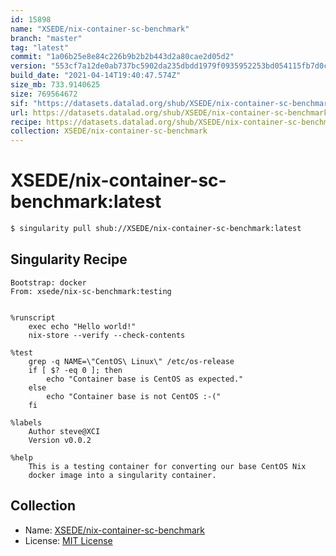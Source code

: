 ```yaml
---
id: 15898
name: "XSEDE/nix-container-sc-benchmark"
branch: "master"
tag: "latest"
commit: "1a06b25e8e84c226b9b2b2b443d2a80cae2d05d2"
version: "553cf7a12de0ab737bc5902da235dbdd1979f0935952253bd054115fb7d0c504"
build_date: "2021-04-14T19:40:47.574Z"
size_mb: 733.9140625
size: 769564672
sif: "https://datasets.datalad.org/shub/XSEDE/nix-container-sc-benchmark/latest/2021-04-14-1a06b25e-553cf7a1/553cf7a12de0ab737bc5902da235dbdd1979f0935952253bd054115fb7d0c504.sif"
url: https://datasets.datalad.org/shub/XSEDE/nix-container-sc-benchmark/latest/2021-04-14-1a06b25e-553cf7a1/
recipe: https://datasets.datalad.org/shub/XSEDE/nix-container-sc-benchmark/latest/2021-04-14-1a06b25e-553cf7a1/Singularity
collection: XSEDE/nix-container-sc-benchmark
---
```


# XSEDE/nix-container-sc-benchmark:latest

```bash
$ singularity pull shub://XSEDE/nix-container-sc-benchmark:latest
```

## Singularity Recipe

```singularity
Bootstrap: docker
From: xsede/nix-sc-benchmark:testing


%runscript
    exec echo "Hello world!"
    nix-store --verify --check-contents

%test
    grep -q NAME=\"CentOS\ Linux\" /etc/os-release
    if [ $? -eq 0 ]; then
        echo "Container base is CentOS as expected."
    else
        echo "Container base is not CentOS :-("
    fi

%labels
    Author steve@XCI
    Version v0.0.2

%help
    This is a testing container for converting our base CentOS Nix
    docker image into a singularity container.
```

## Collection

 - Name: [XSEDE/nix-container-sc-benchmark](https://github.com/XSEDE/nix-container-sc-benchmark)
 - License: [MIT License](https://api.github.com/licenses/mit)

